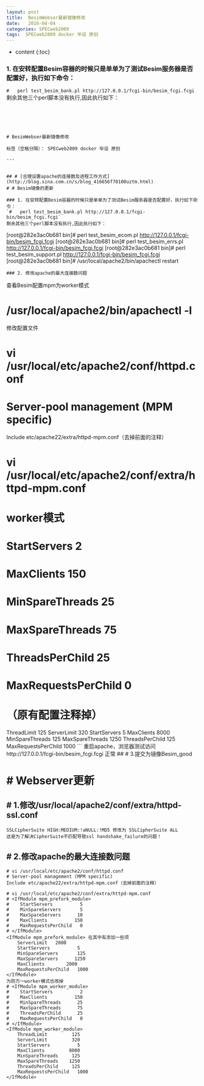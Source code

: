 ```yaml
---
layout: post
title:  BesimWebser最新镜像修改
date:   2016-04-04
categories: SPECweb2009
tags:  SPECweb2009 docker 毕设 原创
---
```


* content
{:toc}

### 1. 在安转配置Besim容器的时候只是单单为了测试Besim服务器是否配置好，执行如下命令：
`#   perl test_besim_bank.pl http://127.0.0.1/fcgi-bin/besim_fcgi.fcgi`
剩余其他三个perl脚本没有执行,因此执行如下：
```





# BesimWebser最新镜像修改

标签（空格分隔）： SPECweb2009 docker 毕设 原创

---


## # [合理设置apache的连接数及进程工作方式](http://blog.sina.com.cn/s/blog_416656f70100uztm.html)
# # Besim镜像的更新

### 1. 在安转配置Besim容器的时候只是单单为了测试Besim服务器是否配置好，执行如下命令：
`#   perl test_besim_bank.pl http://127.0.0.1/fcgi-bin/besim_fcgi.fcgi`
剩余其他三个perl脚本没有执行,因此执行如下：
```
[root@282e3ac0b681 bin]# perl test_besim_ecom.pl http://127.0.0.1/fcgi-bin/besim_fcgi.fcgi
[root@282e3ac0b681 bin]# perl test_besim_errs.pl http://127.0.0.1/fcgi-bin/besim_fcgi.fcgi
[root@282e3ac0b681 bin]# perl test_besim_support.pl http://127.0.0.1/fcgi-bin/besim_fcgi.fcgi
[root@282e3ac0b681 bin]# /usr/local/apache2/bin/apachectl  restart
```
### 2. 修改apache的最大连接数问题
```
查看Besim配置mpm为worker模式
# /usr/local/apache2/bin/apachectl -l
修改配置文件
# vi /usr/local/etc/apache2/conf/httpd.conf
# Server-pool management (MPM specific)
Include etc/apache22/extra/httpd-mpm.conf（去掉前面的注释）

# vi /usr/local/etc/apache2/conf/extra/httpd-mpm.conf

# <IfModule mpm_worker_module>  worker模式
#    StartServers          2
#    MaxClients          150
#    MinSpareThreads      25
#    MaxSpareThreads      75
#    ThreadsPerChild      25
#    MaxRequestsPerChild   0
# </IfModule>  （原有配置注释掉）
<IfModule mpm_worker_module>
    ThreadLimit         125
    ServerLimit         320
    StartServers          5
    MaxClients         8000
    MinSpareThreads     125
    MaxSpareThreads    1250
    ThreadsPerChild     125
    MaxRequestsPerChild   1000
</IfModule>
```
重启apache，浏览器测试访问http://127.0.0.1/fcgi-bin/besim_fcgi.fcgi 正常
## # 3.提交为镜像Besim_good


# # Webserver更新

## # 1.修改/usr/local/apache2/conf/extra/httpd-ssl.conf
    SSLCipherSuite HIGH:MEDIUM:!aNULL:!MD5 修改为 SSLCipherSuite ALL
    这是为了解决CipherSuite不匹配导致ssl handshake_failure的问题！
## # 2.修改apache的最大连接数问题
```
# vi /usr/local/etc/apache2/conf/httpd.conf
# Server-pool management (MPM specific)
Include etc/apache22/extra/httpd-mpm.conf（去掉前面的注释）

# vi /usr/local/etc/apache2/conf/extra/httpd-mpm.conf
# <IfModule mpm_prefork_module>
#    StartServers          5
#    MinSpareServers       5
#    MaxSpareServers      10
#    MaxClients          150
#    MaxRequestsPerChild   0
# </IfModule>
<IfModule mpm_prefork_module> 在其中有添加一些项
    ServerLimit   2000
    StartServers          5
    MinSpareServers       125
    MaxSpareServers      1250
    MaxClients        2000
    MaxRequestsPerChild   1000
</IfModule>
为防万一worker模式也改掉
# <IfModule mpm_worker_module>
#    StartServers          2
#    MaxClients          150
#    MinSpareThreads      25
#    MaxSpareThreads      75
#    ThreadsPerChild      25
#    MaxRequestsPerChild   0
# </IfModule>
<IfModule mpm_worker_module>
    ThreadLimit         125
    ServerLimit         320
    StartServers          5
    MaxClients         8000
    MinSpareThreads     125
    MaxSpareThreads    1250
    ThreadsPerChild     125
    MaxRequestsPerChild   1000
</IfModule>
```






